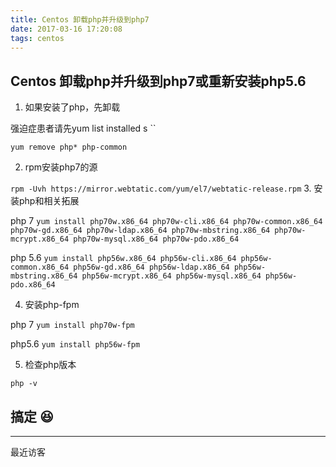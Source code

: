 ```yaml
---
title: Centos 卸载php并升级到php7
date: 2017-03-16 17:20:08
tags: centos
---
```


## Centos 卸载php并升级到php7或重新安装php5.6
1. 如果安装了php，先卸载

 强迫症患者请先yum list installed s
 ``

 `yum remove php* php-common`
 
2. rpm安装php7的源

 `rpm -Uvh https://mirror.webtatic.com/yum/el7/webtatic-release.rpm`
3. 安装php和相关拓展 
 
 php 7
 `yum install php70w.x86_64 php70w-cli.x86_64 php70w-common.x86_64 php70w-gd.x86_64 php70w-ldap.x86_64 php70w-mbstring.x86_64 php70w-mcrypt.x86_64 php70w-mysql.x86_64 php70w-pdo.x86_64` 
 
 php 5.6
 `yum install php56w.x86_64 php56w-cli.x86_64 php56w-common.x86_64 php56w-gd.x86_64 php56w-ldap.x86_64 php56w-mbstring.x86_64 php56w-mcrypt.x86_64 php56w-mysql.x86_64 php56w-pdo.x86_64` 
 
4. 安装php-fpm

 php 7
 `yum install php70w-fpm` 
 
 php5.6
 `yum install php56w-fpm `
 
5. 检查php版本

 `php -v` 
 
## 搞定 😆

---
最近访客

<div class="ds-recent-visitors" data-num-items="39" data-avatar-size="40" id="ds-recent-visitors"></div><br/>

